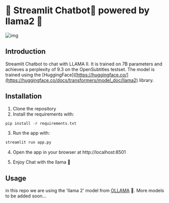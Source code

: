 # 🚀 Streamlit Chatbot💬 powered by llama2 🦙

![img](https://eu-images.contentstack.com/v3/assets/blt6b0f74e5591baa03/blt98d8a946b63c9b5f/64b7170ab314c94aa481d8c3/Untitled_design_(1).jpg)

## Introduction
Streamlit Chatbot to chat with LLAMA II. It is trained on 7B parameters and achieves a perplexity of 9.3 on the OpenSubtitles testset. The model is trained using the [HuggingFace]([https://huggingface.co/](https://huggingface.co/docs/transformers/model_doc/llama2) library.



## Installation
1. Clone the repository
2. Install the requirements with:
```python
pip install -r requirements.txt
```
3. Run the app with:
```python
streamlit run app.py
```
4. Open the app in your browser at http://localhost:8501

5. Enjoy Chat with the llama 🦙

## Usage
in this repo we are using the 'llama 2' model from [OLLAMA](https://github.com/jmorganca/ollama) 🦙. More models to be added soon...
